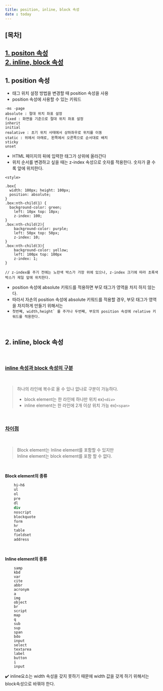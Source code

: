 ```yaml
---
title: position, inline, block 속성 
date : today
---
```


## [목차]
[1. positon 속성](#1.-position-속성 )     
[2. inline, block 속성](#2.-inline,-block-속성)
---

## 1. position 속성

- 태그 위치 설정 방법을 변경할 때 position 속성을 사용
- position 속성에 사용할 수 있는 키워드

```
-ms -page
absolute : 절대 위치 좌표 설정
fixed : 화면을 기준으로 절대 위치 좌표 설정 
inherit
initial
realative : 초기 위치 사태에서 상하좌우로 위치를 이동
static : 위에서 아래로, 왼쪽에서 오른쪽으로 순서대로 배치
sticky
unset
```

- HTML 페이지의 뒤에 입력한 태그가 상위에 올라간다
- 위치 순서를 변경하고 싶을 때는 z-index 속성으로 숫자를 적용한다.
숫자가 클 수록 앞에 위치한다.

```
<style>

.box{
  width: 100px; height: 100px;
  position: absolute; 
}
.box:nth-child(1) {
  background-color: green;
	left: 10px top: 10px;
	z-index: 100;
}
.box:nth-child(2){
	background-color: purple;
	left: 50px top: 50px;
	z-index: 10;
}
.box:nth-child(3){
	background-color: yellow;
	left: 100px top: 100px
	z-index: 1;
}

// z-index를 주기 전에는 노란색 박스가 가장 위에 있으나, z-index 크기에 따라 초록색 박스가 제일 앞에 위치한다.
```

- position 속성에 absolute 키워드를 적용하면 부모 태그가 영역을 차지 하지 않는다.        
- 따라서 자손의 position 속성에 absolute 키워드를 적용할 경우, 부모 태그가 영역을 차지하게 만들기 위해서는 
- ```첫번째, width,height` 를 주거나 두번째, 부모의 position 속성에 relative 키워드를 적용한다.```

<br>

## 2. inline, block 속성

<br>

### <u>inline 속성과 block 속성의 구분</u>      

<br>

>
>
>하나의 라인에 복수로 올 수 있나 없나로 구분이 가능하다.        
>
> - block element는 한 라인에 하나만 위치 ex)`<div>`       
> - inline element는 한 라인에 2개 이상 위치 가능 ex)`<span>` 
    
<br>

### <u>차이점</u>  

<Br>

>Block element는 Inline element를 포함할 수 있지만        
>Inline element는 block element를 포함 할 수 없다.
    

<br>

**Block element의 종류**
    
``` p
    hi~h6
    ul
    ol
    pre
    dl
    div
    noscript
    blockquote
    form
    hr
    table
    fieldset
    address
 ```

<br>

**Inline element의 종류**
    
```
    samp
    kbd
    var
    cite
    abbr
    acronym
    a
    img
    object
    br
    script
    map
    q
    sub
    sup
    span
    bdo
    input
    select
    textarea
    label
    button
    i
    input
```
    

✔️ inline요소는 width 속성을 갖지 못하기 때문에 width 값을 갖게 하기 위해서는 block속성으로 바꿔야 한다.

